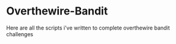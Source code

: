 # Overthewire-Bandit
 Here are all the scripts i've written to complete overthewire bandit challenges
